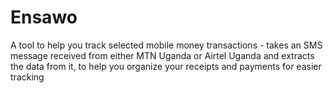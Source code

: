 # Ensawo 
A tool to help you track selected mobile money transactions - takes an SMS message received from either MTN Uganda or Airtel Uganda and extracts the data from it, to help you organize your receipts and payments for easier tracking

